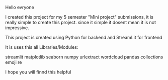 Hello evryone

I created this project for my 5 semester "Mini project" submissions, it is really simple to create this project.
since it simple it dosent mean it is not impressive.

This project is created using Python for backend and StreamLit for frontend

It is uses this all Libraries/Modules:

streamlit
matplotlib
seaborn
numpy
urlextract
wordcloud
pandas
collections
emoji
re

I hope you will finnd this helpful